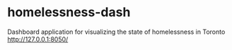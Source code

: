 # homelessness-dash
Dashboard application for visualizing the state of homelessness in Toronto  \
http://127.0.0.1:8050/
